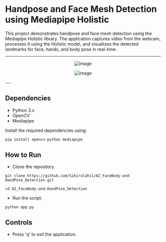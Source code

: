 # Handpose and Face Mesh Detection using Mediapipe Holistic

This project demonstrates handpose and face mesh detection using the Mediapipe Holistic library. The application captures video from the webcam, processes it using the Holistic model, and visualizes the detected landmarks for face, hands, and body pose in real-time.

---
<center>
  
![image](https://github.com/Sikirulahi1/AI_FaceBody-and-HandPose_Detection/assets/104827680/9cddb6b9-7410-4bd9-9b1f-87f295742ce2)
</center>
<center>
  
![image](https://github.com/Sikirulahi1/AI_FaceBody-and-HandPose_Detection/assets/104827680/9602a25b-a750-4ead-b356-f39ad5c63caa)
</center>
---

## Dependencies

- Python 3.x
- OpenCV
- Mediapipe

Install the required dependencies using:

```bash
pip install opencv-python mediapipe
```
## How to Run

- Clone the repository
``` 
git clone https://github.com/Sikirulahi1/AI_FaceBody-and-HandPose_Detection.git

cd AI_FaceBody-and-HandPose_Detection
```


- Run the script:
```
python app.py
```
## Controls
- Press 'q' to exit the application.

